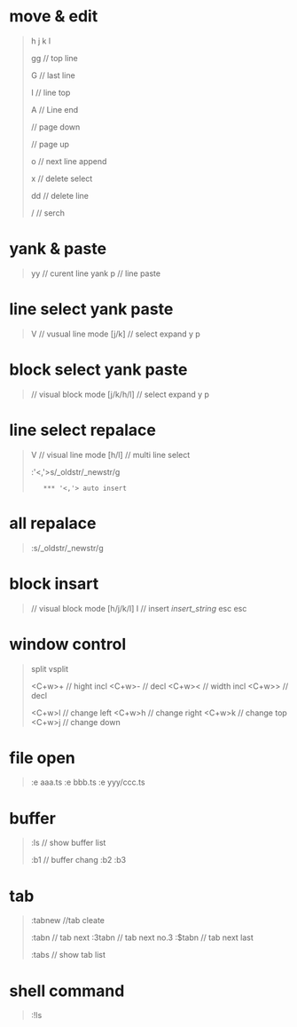 # move & edit

>  h
>  j
>  k
>  l
>  
>  gg      // top line 
>  
>  G       // last line
>  
>  I       // line top
>  
>  A       // Line end
>  
>  <C-d>   // page down
>  
>  <C-u>   // page up
>  
>  o       // next line append
>  
>  x       // delete select
>  
>  dd      // delete line
>  
>  /       // serch


# yank & paste

>  yy      // curent line yank
>  p       // line paste

# line select yank paste

>  V       // vusual line mode
>  [j/k]   // select expand
>  y
>  p

# block select yank paste

>  <C-v>       // visual block mode
>  [j/k/h/l]   // select expand
>  y
>  p


# line select repalace

>  V       // visual line mode
>  [h/l]   // multi line select
>  
>  :'<,'>s/_oldstr/_newstr/g
>  
>        *** '<,'> auto insert

# all repalace

>  :s/_oldstr/_newstr/g


# block insart

>  <C-v>            // visual block mode 
>  [h/j/k/l]
>  I                // insert 
>  _insert_string_
>  esc
>  esc

# window control

>  split
>  vsplit
>  
>  <C+w>+   // hight incl
>  <C+w>-   //       decl
>  <C+w><   // width incl
>  <C+w>>   //       decl
>  
>  <C+w>l   // change left
>  <C+w>h   // change right
>  <C+w>k   // change top
>  <C+w>j   // change down
>  
# file open
  
>  :e aaa.ts
>  :e bbb.ts
>  :e yyy/ccc.ts
  
# buffer 
  
>  :ls      // show buffer list
>  
>  :b1      // buffer chang
>  :b2
>  :b3
  
# tab
  
>  :tabnew  //tab cleate
>  
>  :tabn    // tab next
>  :3tabn   // tab next  no.3
>  :$tabn   // tab next last
>  
>  :tabs    // show tab list
>  
# shell command
  
>  :!ls
  

